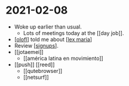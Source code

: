 # 2021-02-08

- Woke up earlier than usual.
  - Lots of meetings today at the [[day job]].
- [[olofl]] told me about [[lex maria]]
- Review [[signups]].
- [[jotaemei]]
  - [[américa latina en movimiento]]
- [[push]] [[reed]]
  - [[qutebrowser]]
  - [[netsurf]]

[//begin]: # "Autogenerated link references for markdown compatibility"
[olofl]: ../olofl "Olofl"
[lex maria]: ../lex-maria "Lex Maria"
[signups]: ../signups "Signups"
[//end]: # "Autogenerated link references"